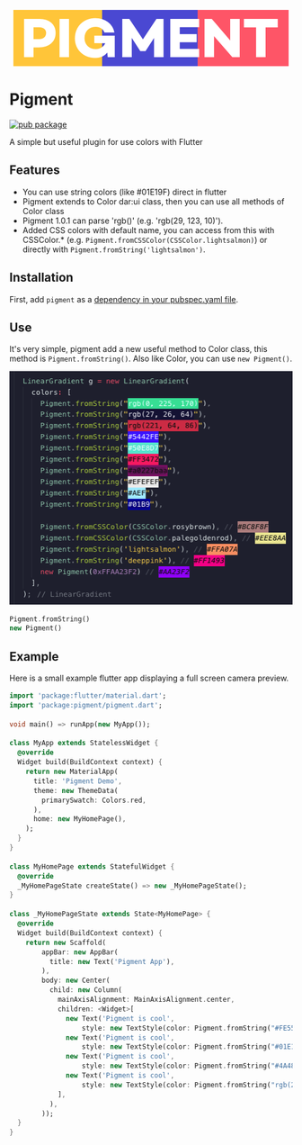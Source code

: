 <p align="center">
    <img src="pigment_logo.png"/> 
</p>

# Pigment

[![pub package](https://img.shields.io/pub/v/pigment.svg)](https://pub.dartlang.org/packages/camera)

A simple but useful plugin for use colors with Flutter

## Features

-   You can use string colors (like #01E19F) direct in flutter
-   Pigment extends to Color dar:ui class, then you can use all methods of Color class
-   Pigment 1.0.1 can parse 'rgb()' (e.g. 'rgb(29, 123, 10)').
-   Added CSS colors with default name, you can access from this with CSSColor.\* (e.g. `Pigment.fromCSSColor(CSSColor.lightsalmon)`) or directly with `Pigment.fromString('lightsalmon')`.

## Installation

First, add `pigment` as a [dependency in your pubspec.yaml file](https://flutter.io/using-packages/).

## Use

It's very simple, pigment add a new useful method to Color class, this method is `Pigment.fromString()`.
Also like Color, you can use `new Pigment()`.

<img src="pigment_use.png"/>

```dart
Pigment.fromString()
new Pigment()
```

## Example

Here is a small example flutter app displaying a full screen camera preview.

```dart
import 'package:flutter/material.dart';
import 'package:pigment/pigment.dart';

void main() => runApp(new MyApp());

class MyApp extends StatelessWidget {
  @override
  Widget build(BuildContext context) {
    return new MaterialApp(
      title: 'Pigment Demo',
      theme: new ThemeData(
        primarySwatch: Colors.red,
      ),
      home: new MyHomePage(),
    );
  }
}

class MyHomePage extends StatefulWidget {
  @override
  _MyHomePageState createState() => new _MyHomePageState();
}

class _MyHomePageState extends State<MyHomePage> {
  @override
  Widget build(BuildContext context) {
    return new Scaffold(
        appBar: new AppBar(
          title: new Text('Pigment App'),
        ),
        body: new Center(
          child: new Column(
            mainAxisAlignment: MainAxisAlignment.center,
            children: <Widget>[
              new Text('Pigment is cool',
                  style: new TextStyle(color: Pigment.fromString("#FE5567"))),
              new Text('Pigment is cool',
                  style: new TextStyle(color: Pigment.fromString("#01E19F"))),
              new Text('Pigment is cool',
                  style: new TextStyle(color: Pigment.fromString("#4A48D2"))),
              new Text('Pigment is cool',
                  style: new TextStyle(color: Pigment.fromString("rgb(253, 196, 86)"))),
            ],
          ),
        ));
  }
}
```
